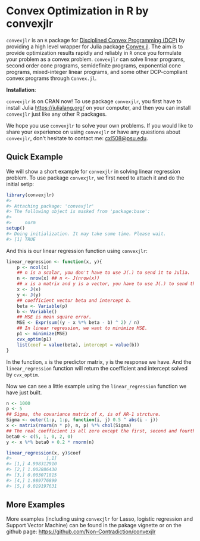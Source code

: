 Convex Optimization in R by convexjlr
================

<!-- README.md is generated from README.Rmd. Please edit that file -->
`convexjlr` is an `R` package for [Disciplined Convex Programming (DCP)](http://dcp.stanford.edu/) by providing a high level wrapper for Julia package [Convex.jl](https://github.com/JuliaOpt/Convex.jl). The aim is to provide optimization results rapidly and reliably in `R` once you formulate your problem as a convex problem. `convexjlr` can solve linear programs, second order cone programs, semidefinite programs, exponential cone programs, mixed-integer linear programs, and some other DCP-compliant convex programs through `Convex.jl`.

**Installation**:

`convexjlr` is on CRAN now! To use package `convexjlr`, you first have to install Julia <https://julialang.org/> on your computer, and then you can install `convexjlr` just like any other R packages.

We hope you use `convexjlr` to solve your own problems. If you would like to share your experience on using `convexjlr` or have any questions about `convexjlr`, don't hesitate to contact me: <cxl508@psu.edu>.

Quick Example
-------------

We will show a short example for `convexjlr` in solving linear regression problem. To use package `convexjlr`, we first need to attach it and do the initial setip:

``` r
library(convexjlr)
#> 
#> Attaching package: 'convexjlr'
#> The following object is masked from 'package:base':
#> 
#>     norm
setup()
#> Doing initialization. It may take some time. Please wait.
#> [1] TRUE
```

And this is our linear regression function using `convexjlr`:

``` r
linear_regression <- function(x, y){
    p <- ncol(x)
    ## n is a scalar, you don't have to use J(.) to send it to Julia.
    n <- nrow(x) ## n <- J(nrow(x))
    ## x is a matrix and y is a vector, you have to use J(.) to send them to Julia.
    x <- J(x)
    y <- J(y)
    ## coefficient vector beta and intercept b.
    beta <- Variable(p)
    b <- Variable()
    ## MSE is mean square error.
    MSE <- Expr(sum((y - x %*% beta - b) ^ 2) / n)
    ## In linear regression, we want to minimize MSE.
    p1 <- minimize(MSE)
    cvx_optim(p1)
    list(coef = value(beta), intercept = value(b))
}
```

In the function, `x` is the predictor matrix, `y` is the response we have. And the `linear_regression` function will return the coefficient and intercept solved by `cvx_optim`.

Now we can see a little example using the `linear_regression` function we have just built.

``` r
n <- 1000
p <- 5
## Sigma, the covariance matrix of x, is of AR-1 strcture.
Sigma <- outer(1:p, 1:p, function(i, j) 0.5 ^ abs(i - j))
x <- matrix(rnorm(n * p), n, p) %*% chol(Sigma)
## The real coefficient is all zero except the first, second and fourth elements.
beta0 <- c(5, 1, 0, 2, 0)
y <- x %*% beta0 + 0.2 * rnorm(n)

linear_regression(x, y)$coef
#>             [,1]
#> [1,] 4.998312910
#> [2,] 1.002886430
#> [3,] 0.003071815
#> [4,] 1.989776899
#> [5,] 0.019197631
```

More Examples
-------------

More examples (including using `convexjlr` for Lasso, logistic regression and Support Vector Machine) can be found in the pakage vignette or on the github page: <https://github.com/Non-Contradiction/convexjlr>
